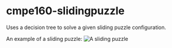 # cmpe160-slidingpuzzle

Uses a decision tree to solve a given sliding puzzle configuration.

An example of a sliding puzzle:
![A sliding puzzle](https://inst.eecs.berkeley.edu/~cs61c/fa14/projs/02/img/sliding_puzzle.png "Example of a sliding puzzle")
